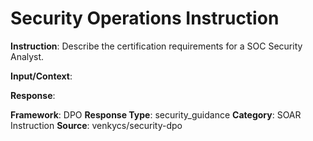 # Security Operations Instruction

**Instruction**: Describe the certification requirements for a SOC Security Analyst.

**Input/Context**: 

**Response**: 

**Framework**: DPO
**Response Type**: security_guidance
**Category**: SOAR Instruction
**Source**: venkycs/security-dpo
